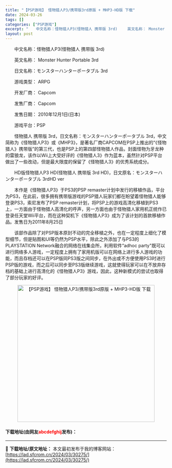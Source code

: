 ```yaml
---
title: "【PSP游戏】 怪物猎人P3/携带版3rd原版 + MHP3-HD版 下载"
date: 2024-03-26
tags: []
categories: ["PSP游戏"]
excerpt: "　　中文名称：怪物猎人P3(怪物猎人 携带版 3rd) 　　英文名称： Monster Hunter Portable 3rd 　　日文名称：モンスターハンターポータブル 3rd 　　游戏类型： ARPG 　　开发厂商： Capcom 　　发售厂商： Capcom 　　发售日期： 2010年12月1&hellip;"
layout: post
---
```


 <p>　　中文名称：怪物猎人P3(怪物猎人 携带版 3rd)</p> <p>　　英文名称： Monster Hunter Portable 3rd</p> <p>　　日文名称：モンスターハンターポータブル 3rd</p> <p>　　游戏类型： ARPG</p> <p>　　开发厂商： Capcom</p> <p>　　发售厂商： Capcom</p> <p>　　发售日期： 2010年12月1日(日本)</p> <p>　　游戏平台：PSP</p> <p>　　怪物猎人 携带版 3rd，日文名称：モンスターハンターポータブル 3rd，中文简称为《怪物猎人P3》或《MHP3》，是著名厂商CAPCOM在PSP上推出的&ldquo;《怪物猎人》携带版&rdquo;的第三代，也是PSP上的第四部怪物猎人作品，封面怪物为牙龙种的雷狼龙，该作以Wii上大受好评的《怪物猎人3》作为蓝本，虽然针对PSP平台做出了一些改动，但是最大限度的保留了《怪物猎人3》的优秀系统成分。</p> <p>　　HD版怪物猎人P3 HD(怪物猎人 携带版 3rd HD)，日文原名：モンスターハンターポータブル 3rdHD ver</p> <p>　　本作是《怪物猎人P3》于PS3的PSP remaster计划中发行的移植作品，平台为PS3，在此前，很多拥有携带版游戏的PSP猎人玩家们都在盼望着怪物猎人能够登录PS3，索尼发布了PSP remaster计划，将PSP上的游戏高清化移植到PS3上，一方面由于怪物猎人高清化的呼声，另一方面也由于怪物猎人家用机正统作已登录任天堂Wii平台，而在这种契机下《怪物猎人P3》成为了该计划的首款移植作品。发售日为2011年8月25日</p> <p>　　该部作品除了对PSP版本原封不动的完全移植之外，也在一定程度上细化了模型细节，但是贴图和UI等仍然为PSP水平，除此之外添加了与PS3的PLAYSTATION Network融合的网络在线集会所，利用软件&ldquo;adhoc party&quot;既可以进行网络多人游戏，一定程度上拥有了家用机版可以在网络上进行多人游戏的功能，而且存档还可以在PSP版同PS3版之间同步，在外出或不方便使用PS3时进行PSP版的游戏，而之后可以同步至PS3版继续游戏，这就使得玩家可以在不放弃存档的基础上进行高清化的《怪物猎人P3》游戏，因此，这种新模式的尝试也取得了部分玩家的好评。</p> <p align="center"><img align="" border="0" src="https://lad.sfcrom.cn/wp-content/uploads/2024/03/20240326_6602172002c18.jpg" width="428" alt="【PSP游戏】 怪物猎人P3/携带版3rd原版 + MHP3-HD版 下载" /></p> <p><h4>下载地址(由网友<font color="red">abcdefghij</font>发布)：</h4></p> 

---
📖 **下载地址/原文地址：** 本文最初发布于我的博客网站：[https://lad.sfcrom.cn/2024/03/30275/](https://lad.sfcrom.cn/2024/03/30275/)
